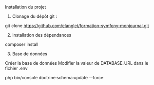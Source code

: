 Installation du projet

1. Clonage du dépôt git :

git clone https://github.com/elanglet/formation-symfony-monjournal.git

2. Installation des dépendances 

composer install

3. Base de données

Créer la base de données
Modifier la valeur de DATABASE_URL dans le fichier .env

php bin/console doctrine:schema:update --force

